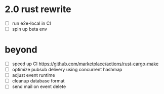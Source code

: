 
# 2.0 rust rewrite

- [ ] run e2e-local in CI
- [ ] spin up beta env 

# beyond

- [ ] speed up CI https://github.com/marketplace/actions/rust-cargo-make
- [ ] optimize pubsub delivery using concurrent hashmap
- [ ] adjust event runtime
- [ ] cleanup database format
- [ ] send mail on event delete
